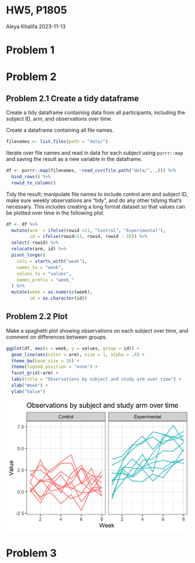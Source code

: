 HW5, P1805
================
Aleya Khalifa
2023-11-13

# Problem 1

# Problem 2

## Problem 2.1 Create a tidy dataframe

Create a tidy dataframe containing data from all participants, including
the subject ID, arm, and observations over time.

Create a dataframe containing all file names.

``` r
filenames <- list.files(path = "data/")
```

Iterate over file names and read in data for each subject using
`purrr::map` and saving the result as a new variable in the dataframe.

``` r
df <- purrr::map(filenames, ~read_csv(file.path("data/", .))) %>%
  bind_rows() %>%
  rowid_to_column()
```

Tidy the result; manipulate file names to include control arm and
subject ID, make sure weekly observations are “tidy”, and do any other
tidying that’s necessary. This includes creating a long format dataset
so that values can be plotted over time in the following plot.

``` r
df <- df %>%
  mutate(arm  = ifelse(rowid <11, "Control", "Experimental"),
         id = ifelse(rowid<11, rowid, rowid - 10)) %>%
  select(-rowid) %>%
  relocate(arm, id) %>%
  pivot_longer(
    cols = starts_with("week"),
    names_to = "week",
    values_to = "values",
    names_prefix = "week_"
  ) %>%
  mutate(week = as.numeric(week),
         id = as.character(id))
```

## Problem 2.2 Plot

Make a spaghetti plot showing observations on each subject over time,
and comment on differences between groups.

``` r
ggplot(df, aes(x = week, y = values, group = id)) + 
  geom_line(aes(color = arm), size = 1, alpha = .8) + 
  theme_bw(base_size = 16) + 
  theme(legend.position = "none") +
  facet_grid(~arm) + 
  labs(title = "Observations by subject and study arm over time") +
  xlab("Week") + 
  ylab("Value")
```

![](p8105_hw5_ak4598_files/figure-gfm/plot_problem2-1.png)<!-- -->

# Problem 3
